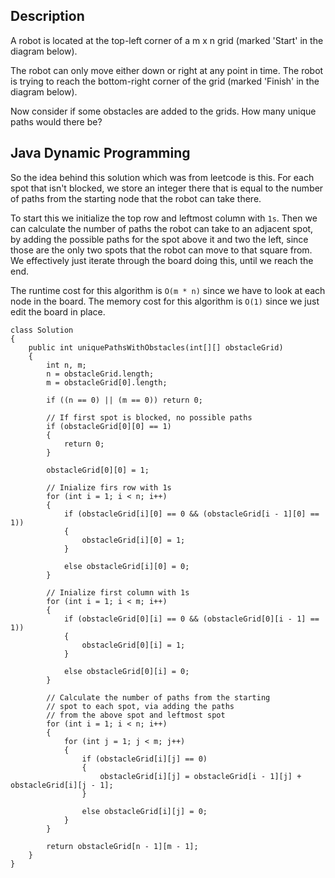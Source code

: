 ## Description

A robot is located at the top-left corner of a m x n grid (marked 'Start' in the diagram below).

The robot can only move either down or right at any point in time. The robot is trying to reach the bottom-right corner of the grid (marked 'Finish' in the diagram below).

Now consider if some obstacles are added to the grids. How many unique paths would there be?

## Java Dynamic Programming

So the idea behind this solution which was from leetcode is this. For each spot that isn't blocked, we store an integer there that is equal to the number of paths from the starting node that the robot can take there.

To start this we initialize the top row and leftmost column with `1s`. Then we can calculate the number of paths the robot can take to an adjacent spot, by adding the possible paths for the spot above it and two the left, since those are the only two spots that the robot can move to that square from. We effectively just iterate through the board doing this, until we reach the end.

The runtime cost for this algorithm is `O(m * n)` since we have to look at each node in the board. The memory cost for this algorithm is `O(1)` since we just edit the board in place.


```
class Solution 
{
    public int uniquePathsWithObstacles(int[][] obstacleGrid) 
    {
        int n, m;
        n = obstacleGrid.length;
        m = obstacleGrid[0].length;
        
        if ((n == 0) || (m == 0)) return 0;
        
        // If first spot is blocked, no possible paths
        if (obstacleGrid[0][0] == 1)
        {
            return 0;
        }
        
        obstacleGrid[0][0] = 1;
        
        // Inialize firs row with 1s
        for (int i = 1; i < n; i++)
        {
            if (obstacleGrid[i][0] == 0 && (obstacleGrid[i - 1][0] == 1))
            {
                obstacleGrid[i][0] = 1;
            }
            
            else obstacleGrid[i][0] = 0;
        }

        // Inialize first column with 1s
        for (int i = 1; i < m; i++)
        {
            if (obstacleGrid[0][i] == 0 && (obstacleGrid[0][i - 1] == 1))
            {
                obstacleGrid[0][i] = 1;
            }
            
            else obstacleGrid[0][i] = 0;
        }
        
        // Calculate the number of paths from the starting
        // spot to each spot, via adding the paths
        // from the above spot and leftmost spot
        for (int i = 1; i < n; i++)
        {
            for (int j = 1; j < m; j++)
            {
                if (obstacleGrid[i][j] == 0)
                {
                    obstacleGrid[i][j] = obstacleGrid[i - 1][j] + obstacleGrid[i][j - 1];
                }
                
                else obstacleGrid[i][j] = 0;
            }
        }
        
        return obstacleGrid[n - 1][m - 1];
    }
}
```